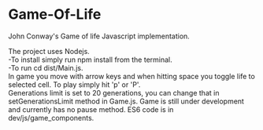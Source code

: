 # Game-Of-Life
John Conway's Game of life Javascript implementation.  

The project uses Nodejs.  
-To install simply run npm install from the terminal.  
-To run cd dist/Main.js.  
In game you move with arrow keys and when hitting space you toggle life to selected cell.
To play simply hit 'p' or 'P'.  
Generations limit is set to 20 generations, you can change that in setGenerationsLimit method in Game.js.
Game is still under development and currently has no pause method. ES6 code is in dev/js/game_components.
